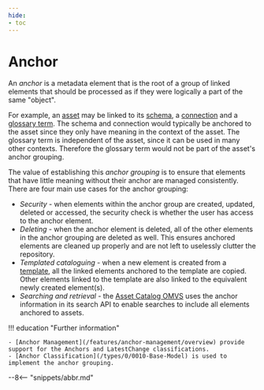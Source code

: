 ```yaml
---
hide:
- toc
---
```


<!-- SPDX-License-Identifier: CC-BY-4.0 -->
<!-- Copyright Contributors to the Egeria project. -->

# Anchor

An *anchor* is a metadata element that is the root of a group of linked elements that should be processed as if they were logically a part of the same "object". 

For example, an [asset](/concepts/asset) may be linked to its [schema](/concepts/schema), a [connection](/concepts/connection) and a [glossary term](/practices/common-data-definitions/anatomy-of-a-glossary).  The schema and connection would typically be anchored to the asset since they only have meaning in the context of the asset.  The glossary term is independent of the asset, since it can be used in many other contexts.  Therefore the glossary term would not be part of the asset's anchor grouping.

The value of establishing this *anchor grouping* is to ensure that elements that have little meaning without their anchor are managed consistently. There are four main use cases for the anchor grouping:

* *Security* - when elements within the anchor group are created, updated, deleted or accessed, the security check is whether the user has access to the anchor element.
* *Deleting* - when the anchor element is deleted, all of the other elements in the anchor grouping are deleted as well. This ensures anchored elements are cleaned up properly and are not left to uselessly clutter the repository.
* *Templated cataloguing* - when a new element is created from a [template](/concepts/template), all the linked elements anchored to the template are copied.  Other elements linked to the template are also linked to the equivalent newly created element(s).
* *Searching and retrieval* - the [Asset Catalog OMVS](/services/omvs/asset-catalog/overview) uses the anchor information in its search API to enable searches to include all elements anchored to assets.

!!! education "Further information"

    - [Anchor Management](/features/anchor-management/overview) provide support for the Anchors and LatestChange classifications.
    - [Anchor Classification](/types/0/0010-Base-Model) is used to implement the anchor grouping.

--8<-- "snippets/abbr.md"
